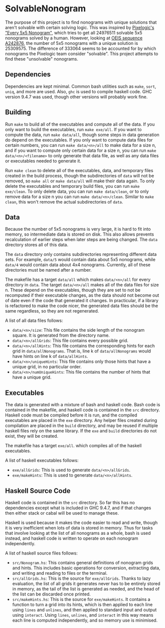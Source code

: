 # SolvableNonogram

The purpose of this project is to find nonograms with unique solutions that aren't solvable with certain solving logic. This was inspired by [Pixelogic's "Every 5x5 Nonogram"](https://pixelogic.app/every-5x5-nonogram), which tries to get all 24976511 solvable 5x5 nonograms solved by a human. However, looking at [OEIS sequence A242876](https://oeis.org/A242876), the number of 5x5 nonograms with a unique solution is 25309575. The difference of 333064 seems to be accounted for by which nonograms the Pixelogic team consider "solvable". This project attempts to find these "unsolvable" nonograms.

## Dependencies

Dependencies are kept minimal. Common bash utilities such as `make`, `sort`, `uniq`, and more are used. Also, `ghc` is used to compile haskell code. GHC version 9.4.7 was used, though other versions will probably work fine.

## Building

Run `make` to build all of the executables and compute all of the data. If you only want to build the executables, run `make exe/all`. If you want to compute the data, run `make data/all`, though some steps in data generation do depend on the executables. If you only want to compute data files for certain numbers, you can run `make data/<n>/all` to make data for a size n, and if you want to compute only certain data for a size n, you can run `make data/<n>/<filename>` to only generate that data file, as well as any data files or executables needed to generate it.

Run `make clean` to delete all of the executables, data, and temporary files created in the build process, though the subdirectories of `data` will not be removed, so `make all` or `make data/all` will make their data again. To only delete the executables and temporary build files, you can run `make exe/clean`. To only delete data, you can run `make data/clean`, or to only remove data for a size n you can run `make data/<n>/clean`. Similar to `make clean`, this won't remove the actual subdirectories of `data`.

## Data

Because the number of 5x5 nonograms is very large, it is hard to fit into memory, so intermediate data is stored on disk. This also allows prevents recalculation of earlier steps when later steps are being changed. The `data` directory stores all of this data.

The `data` directory only contains subdirectories representing different data sets. For example, `data/5` would contain data about 5x5 nonograms, while `data/4` would contain data about 4x4 nonograms. Currently, all of these directories must be named after a number.

The makefile has a target `data/all` which makes `data/<n>/all` for every directory in `data`. The target `data/<n>/all` makes all of the data files for size n. These depend on the executables, though they are set to not be recomputed if their executable changes, as the data should not become out of date even if the code that generated it changes. In practicular, if a library is refactored to make the code nicer, the generated data files should be the same regardless, so they are not regenerated.

A list of all data files follows:
* `data/<n>/size`: This file contains the side length of the nonogram square. It is generated from the directory name.
* `data/<n>/allGrids`: This file contains every possible grid.
* `data/<n>/allHints`: This file contains the corresponding hints for each grid in `data/allNonograms`. That is, line k of `data/allNonograms` would have hints on line k of `data/allHints`.
* `data/<n>/uniqueHints`: This file contains only those hints that have a unique grid, in no particular order.
* `data/<n>/numUniqueHints`: This file contains the number of hints that have a unique grid.

## Executables

The data is generated with a mixture of bash and haskell code. Bash code is contained in the makefile, and haskell code is contained in the `src` directory. Haskell code must be compiled before it is run, and the compiled executables are placed in the `exe` directory. Any helper files created during compilation are placed in the `build` directory, and may be reused if multiple haskell files rely on the same library. If the `exe` and `build` directories do not exist, they will be created.

The makefile has a target `exe/all`. which compiles all of the haskell executables.

A list of haskell executables follows:
* `exe/allGrids`: This is used to generate `data/<n>/allGrids`.
* `exe/makeHints`: This is used to generate `data/<n>/allHints`.

## Haskell Source Code

Haskell code is contained in the `src` directory. So far this has no dependencies except what is included in GHC 9.4.7, and if that changes then either stack or cabal will be used to manage these.

Haskell is used because it makes the code easier to read and write, though it is very inefficient when lots of data is stored in memory. Thus for tasks that involve looking at the list of all nonograms as a whole, bash is used instead, and haskell code is written to operate on each nonogram independently.

A list of haskell source files follows:
* `src/Nonogram.hs`: This contains general definitions of nonogram grids and hints. This includes basic operations for conversion, extracting data, and writing and reading to files or the terminal.
* `src/allGrids.hs`: This is the source for `exe/allGrids`. Thanks to lazy evaluation, the list of all grids it generates never has to be entirely stored in memory, as the tail of the list is generated as needed, and the head of the list can be discarded once printed.
* `src/makeHints.hs`: This is the source for `exe/makeHints`. It contains a function to turn a grid into its hints, which is then applied to each line using `lines` and `unlines`, and then applied to standard input and output using `interact`. Using `lines`, `unlines`, and `interact` in this way means each line is computed independently, and so memory use is minimised.